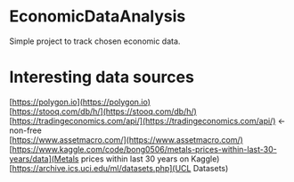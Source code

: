 # EconomicDataAnalysis
Simple project to track chosen economic data.





# Interesting data sources

[https://polygon.io](https://polygon.io)<br>
[https://stooq.com/db/h/](https://stooq.com/db/h/)<br>
[https://tradingeconomics.com/api/](https://tradingeconomics.com/api/)    <- non-free <br>
[https://www.assetmacro.com/](https://www.assetmacro.com/)<br>
[https://www.kaggle.com/code/bong0506/metals-prices-within-last-30-years/data](Metals prices within last 30 years on Kaggle) <br>
[https://archive.ics.uci.edu/ml/datasets.php](UCL Datasets)
